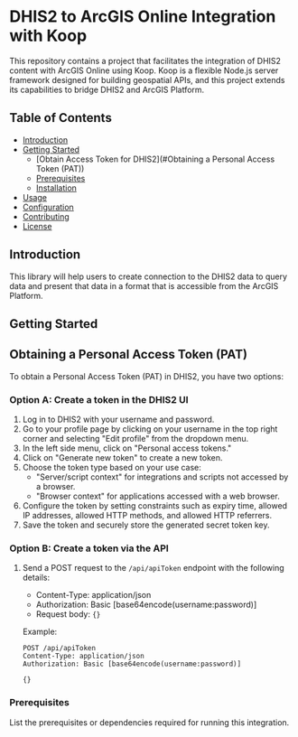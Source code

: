 # DHIS2 to ArcGIS Online Integration with Koop

This repository contains a project that facilitates the integration of DHIS2 content with ArcGIS Online using Koop. Koop is a flexible Node.js server framework designed for building geospatial APIs, and this project extends its capabilities to bridge DHIS2 and ArcGIS Platform.

## Table of Contents

- [Introduction](#introduction)
- [Getting Started](#getting-started)
  - [Obtain Access Token for DHIS2](#Obtaining a Personal Access Token (PAT))
  - [Prerequisites](#prerequisites)
  - [Installation](#installation)
- [Usage](#usage)
- [Configuration](#configuration)
- [Contributing](#contributing)
- [License](#license)

## Introduction

This library will help users to create connection to the DHIS2 data to query data and present that data in a format that is accessible from the ArcGIS Platform.  

## Getting Started

## Obtaining a Personal Access Token (PAT)

To obtain a Personal Access Token (PAT) in DHIS2, you have two options:

### Option A: Create a token in the DHIS2 UI

1. Log in to DHIS2 with your username and password.
2. Go to your profile page by clicking on your username in the top right corner and selecting "Edit profile" from the dropdown menu.
3. In the left side menu, click on "Personal access tokens."
4. Click on "Generate new token" to create a new token.
5. Choose the token type based on your use case:
   - "Server/script context" for integrations and scripts not accessed by a browser.
   - "Browser context" for applications accessed with a web browser.
6. Configure the token by setting constraints such as expiry time, allowed IP addresses, allowed HTTP methods, and allowed HTTP referrers.
7. Save the token and securely store the generated secret token key.

### Option B: Create a token via the API

1. Send a POST request to the `/api/apiToken` endpoint with the following details:
   - Content-Type: application/json
   - Authorization: Basic [base64encode(username:password)]
   - Request body: `{}`

   Example:
   ```http
   POST /api/apiToken
   Content-Type: application/json
   Authorization: Basic [base64encode(username:password)]

   {}

### Prerequisites

List the prerequisites or dependencies required for running this integration.

